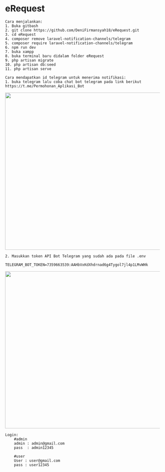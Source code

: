 # eRequest
    Cara menjalankan:
    1. Buka gitbash
    2. git clone https://github.com/DeniFirmansyah18/eRequest.git
    3. cd eRequest
    4. composer remove laravel-notification-channels/telegram
    5. composer require laravel-notification-channels/telegram
    6. npm run dev
    7. buka xampp
    8. buka terminal baru didalam folder eRequest
    9. php artisan migrate
    10. php artisan db:seed
    11. php artisan serve

    Cara mendapatkan id telegram untuk menerima notifikasi:
    1. buka telegram lalu coba chat bot telegram pada link berikut https://t.me/Permohonan_Aplikasi_Bot

<img src="https://github.com/user-attachments/assets/8b362f2d-75a5-4c81-841c-9bf657e8d7fe" width="512">

    2. Masukkan token API Bot Telegram yang sudah ada pada file .env 
    
    TELEGRAM_BOT_TOKEN=7359663539:AAHbVxKdXhdrnad6g4Tygol7jl4p1LMvWHk


    

<img src="[https://github.com/user-attachments/assets/a6db8072-e1dc-4d80-ab15-afb8fe5dd68e" width="512">





    










    
    Login:
        #admin
        admin : admin@gmail.com
        pass  : admin12345
        
        #user
        User : user@gmail.com
        pass : user12345
